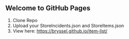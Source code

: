 ## Welcome to GitHub Pages


1. Clone Repo
2. Upload your StoreIncidents.json and StoreItems.json
3. View here: https://bryssel.github.io/item-list/

